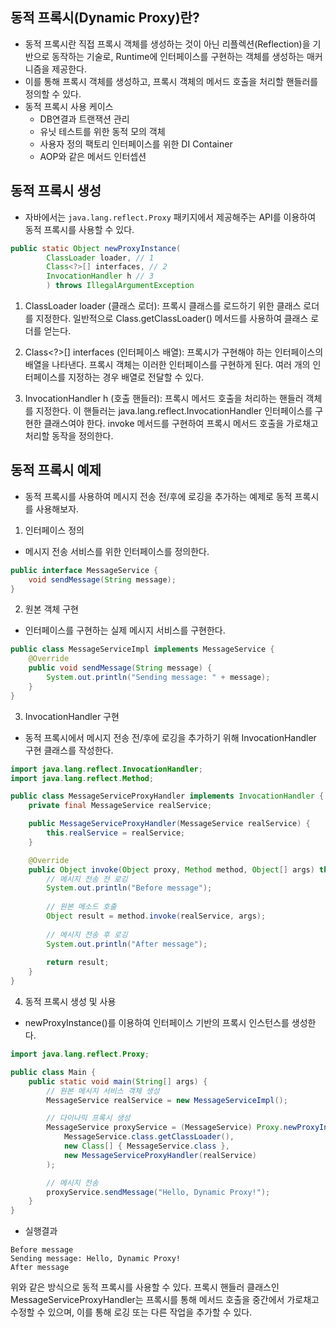 ## 동적 프록시(Dynamic Proxy)란?
- 동적 프록시란 직접 프록시 객체를 생성하는 것이 아닌 리플렉션(Reflection)을 기반으로 동작하는 기술로, Runtime에 인터페이스를 구현하는 객체를 생성하는 매커니즘을 제공한다.
- 이를 통해 프록시 객체를 생성하고, 프록시 객체의 메서드 호출을 처리할 핸들러를 정의할 수 있다.
- 동적 프록시 사용 케이스
  - DB연결과 트랜잭션 관리
  - 유닛 테스트를 위한 동적 모의 객체
  - 사용자 정의 팩토리 인터페이스를 위한 DI Container
  - AOP와 같은 메서드 인터셉션

## 동적 프록시 생성
- 자바에서는  `java.lang.reflect.Proxy` 패키지에서 제공해주는 API를 이용하여 동적 프록시를 사용할 수 있다.
```java
public static Object newProxyInstance(
        ClassLoader loader, // 1
        Class<?>[] interfaces, // 2
        InvocationHandler h // 3
        ) throws IllegalArgumentException
```
1. ClassLoader loader (클래스 로더):
프록시 클래스를 로드하기 위한 클래스 로더를 지정한다. 
일반적으로 Class.getClassLoader() 메서드를 사용하여 클래스 로더를 얻는다.


2. Class<?>[] interfaces (인터페이스 배열):
프록시가 구현해야 하는 인터페이스의 배열을 나타낸다. 
프록시 객체는 이러한 인터페이스를 구현하게 된다. 여러 개의 인터페이스를 지정하는 경우 배열로 전달할 수 있다.


3. InvocationHandler h (호출 핸들러):
프록시 메서드 호출을 처리하는 핸들러 객체를 지정한다. 
이 핸들러는 java.lang.reflect.InvocationHandler 인터페이스를 구현한 클래스여야 한다. invoke 메서드를 구현하여 프록시 메서드 호출을 가로채고 처리할 동작을 정의한다.

## 동적 프록시 예제
- 동적 프록시를 사용하여 메시지 전송 전/후에 로깅을 추가하는 예제로 동적 프록시를 사용해보자.
1. 인터페이스 정의
- 메시지 전송 서비스를 위한 인터페이스를 정의한다.
```java
public interface MessageService {
    void sendMessage(String message);
}
```

2. 원본 객체 구현
- 인터페이스를 구현하는 실제 메시지 서비스를 구현한다.
```java
public class MessageServiceImpl implements MessageService {
    @Override
    public void sendMessage(String message) {
        System.out.println("Sending message: " + message);
    }
}
```

3. InvocationHandler 구현
- 동적 프록시에서 메시지 전송 전/후에 로깅을 추가하기 위해 InvocationHandler 구현 클래스를 작성한다.
```java
import java.lang.reflect.InvocationHandler;
import java.lang.reflect.Method;

public class MessageServiceProxyHandler implements InvocationHandler {
    private final MessageService realService;

    public MessageServiceProxyHandler(MessageService realService) {
        this.realService = realService;
    }

    @Override
    public Object invoke(Object proxy, Method method, Object[] args) throws Throwable {
        // 메시지 전송 전 로깅
        System.out.println("Before message");
        
        // 원본 메소드 호출
        Object result = method.invoke(realService, args);
        
        // 메시지 전송 후 로깅
        System.out.println("After message");
        
        return result;
    }
}
```

4. 동적 프록시 생성 및 사용
- newProxyInstance()를 이용하여 인터페이스 기반의 프록시 인스턴스를 생성한다.
```java
import java.lang.reflect.Proxy;

public class Main {
    public static void main(String[] args) {
        // 원본 메시지 서비스 객체 생성
        MessageService realService = new MessageServiceImpl();

        // 다이나믹 프록시 생성
        MessageService proxyService = (MessageService) Proxy.newProxyInstance(
            MessageService.class.getClassLoader(),
            new Class[] { MessageService.class },
            new MessageServiceProxyHandler(realService)
        );

        // 메시지 전송
        proxyService.sendMessage("Hello, Dynamic Proxy!");
    }
}
```
- 실행결과
```text
Before message
Sending message: Hello, Dynamic Proxy!
After message
```

위와 같은 방식으로 동적 프록시를 사용할 수 있다. 프록시 핸들러 클래스인 MessageServiceProxyHandler는 프록시를 통해 메서드 호출을 중간에서 가로채고 수정할 수 있으며, 이를 통해 로깅 또는 다른 작업을 추가할 수 있다.
